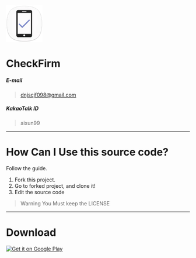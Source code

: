 <img src="art/ic_launcher.png" width="100" height="100">

# CheckFirm

##### E-mail
> dnjscjf098@gmail.com

##### KakaoTalk ID
> aixun99

------

# How Can I Use this source code?
Follow the guide.

1. Fork this project.
2. Go to forked project, and clone it!
3. Edit the source code

> Warning
You Must keep the LICENSE

------

# Download
<a href='https://play.google.com/store/apps/details?id=com.illusion.checkfirm&pcampaignid=MKT-Other-global-all-co-prtnr-py-PartBadge-Mar2515-1'><img alt='Get it on Google Play' src='https://play.google.com/intl/en_us/badges/images/generic/en_badge_web_generic.png' width="350"/></a>